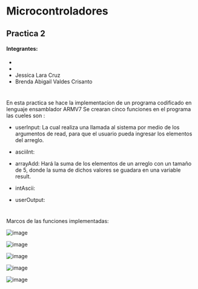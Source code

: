 # Microcontroladores
## **Practica 2**
#### Integrantes:
-
-
- Jessica Lara Cruz 
- Brenda Abigail Valdes Crisanto
#

En esta practica se hace la implementacion de un programa codificado en lenguaje ensamblador ARMV7
Se crearan cinco funciones en  el programa las cueles son :

* userInput: La cual realiza una llamada al sistema por medio de los argumentos de read, para que el usuario pueda ingresar los elementos del arreglo.

* asciiInt:

* arrayAdd: Hará la suma de los elementos de un arreglo con un tamaño de 5, donde la suma de dichos valores se guadara en una variable result.

* intAscii:

* userOutput:


#
Marcos de las funciones implementadas:

![image](https://user-images.githubusercontent.com/110583656/223008277-65319ca2-b229-46eb-a2b5-bc126f191f46.png)

![image](https://user-images.githubusercontent.com/110583656/223007699-febc7ab7-5286-417a-abf7-f5f40d741579.png)

![image](https://user-images.githubusercontent.com/110583656/223007765-4d915c90-a07b-40ba-b4e6-e1fccfd6f304.png)

![image](https://user-images.githubusercontent.com/110583656/223007823-fe1e485f-0c98-49e8-a0fb-3dee4530699c.png)

![image](https://user-images.githubusercontent.com/110583656/223007883-63b45c48-4739-4bfb-834a-47d4cd2abd1b.png)




